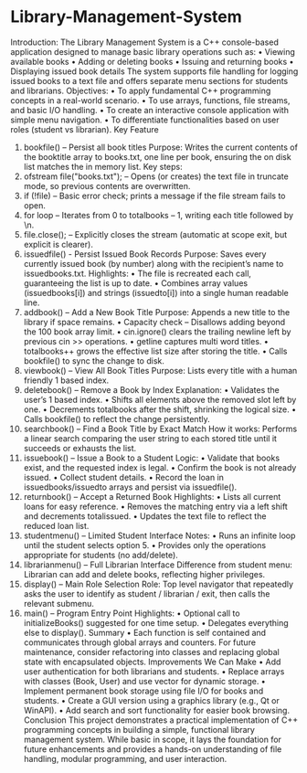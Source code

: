 # Library-Management-System
Introduction:
The Library Management System is a C++ console-based application designed to manage basic library operations such as:
•	Viewing available books
•	Adding or deleting books
•	Issuing and returning books
•	Displaying issued book details
The system supports file handling for logging issued books to a text file and offers separate menu sections for students and librarians.
Objectives:
•	To apply fundamental C++ programming concepts in a real-world scenario.
•	To use arrays, functions, file streams, and basic I/O handling.
•	To create an interactive console application with simple menu navigation.
•	To differentiate functionalities based on user roles (student vs librarian).
Key Feature
1.	bookfile() – Persist all book titles
Purpose:
Writes the current contents of the booktitle array to books.txt, one line per book, ensuring the on disk list matches the in memory list.
Key steps:
1.	ofstream file("books.txt"); – Opens (or creates) the text file in truncate mode, so previous contents are overwritten.
2.	if (!file) – Basic error check; prints a message if the file stream fails to open.
3.	for loop – Iterates from 0 to totalbooks – 1, writing each title followed by \n.
4.	file.close(); – Explicitly closes the stream (automatic at scope exit, but explicit is clearer).
2.	issuedfile() - Persist Issued Book Records
Purpose:
Saves every currently issued book (by number) along with the recipient’s name to issuedbooks.txt.
Highlights:
•	The file is recreated each call, guaranteeing the list is up to date.
•	Combines array values (issuedbooks[i]) and strings (issuedto[i]) into a single human readable line.
3.	addbook() – Add a New Book Title
Purpose:
Appends a new title to the library if space remains.
•	Capacity check – Disallows adding beyond the 100 book array limit.
•	cin.ignore() clears the trailing newline left by previous cin >> operations.
•	getline captures multi word titles.
•	totalbooks++ grows the effective list size after storing the title.
•	Calls bookfile() to sync the change to disk.
4.	viewbook() – View All Book Titles
Purpose:
Lists every title with a human friendly 1 based index.
5.	deletebook() – Remove a Book by Index
Explanation:
•	Validates the user’s 1 based index.
•	Shifts all elements above the removed slot left by one.
•	Decrements totalbooks after the shift, shrinking the logical size.
•	Calls bookfile() to reflect the change persistently.
6.	searchbook() – Find a Book Title by Exact Match
How it works:
Performs a linear search comparing the user string to each stored title until it succeeds or exhausts the list.
7.	issuebook() – Issue a Book to a Student
Logic:
•	Validate that books exist, and the requested index is legal.
•	Confirm the book is not already issued.
•	Collect student details.
•	Record the loan in issuedbooks/issuedto arrays and persist via issuedfile().
8.	returnbook() – Accept a Returned Book
Highlights:
•	Lists all current loans for easy reference.
•	Removes the matching entry via a left shift and decrements totalissued.
•	Updates the text file to reflect the reduced loan list.
9.	studentmenu() – Limited Student Interface
Notes:
•	Runs an infinite loop until the student selects option 5.
•	Provides only the operations appropriate for students (no add/delete).
10.	 librarianmenu() – Full Librarian Interface
Difference from student menu: Librarian can add and delete books, reflecting higher privileges.
11.	 display() – Main Role Selection
Role: Top level navigator that repeatedly asks the user to identify as student / librarian / exit, then calls the relevant submenu.
12.	 main() – Program Entry Point
Highlights:
•	Optional call to initializeBooks() suggested for one time setup.
•	Delegates everything else to display().
Summary
•	Each function is self contained and communicates through global arrays and counters. For future maintenance, consider refactoring into classes and replacing global state with encapsulated objects.
Improvements We Can Make
•	Add user authentication for both librarians and students.
•	Replace arrays with classes (Book, User) and use vector for dynamic storage.
•	Implement permanent book storage using file I/O for books and students.
•	Create a GUI version using a graphics library (e.g., Qt or WinAPI).
•	Add search and sort functionality for easier book browsing.
Conclusion
This project demonstrates a practical implementation of C++ programming concepts in building a simple, functional library management system. While basic in scope, it lays the foundation for future enhancements and provides a hands-on understanding of file handling, modular programming, and user interaction.


